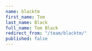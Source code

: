 ```yaml
---
name: blacktm
first_name: Tom
last_name: Black
full_name: Tom Black
redirect_from: "/team/blacktm/"
published: false
---
```


